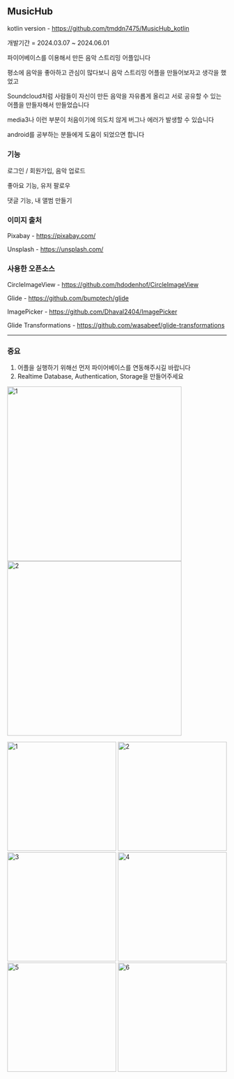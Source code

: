 ## MusicHub

kotlin version - https://github.com/tmddn7475/MusicHub_kotlin

개발기간 = 2024.03.07 ~ 2024.06.01 

파이어베이스를 이용해서 만든 음악 스트리밍 어플입니다

평소에 음악을 좋아하고 관심이 많다보니 음악 스트리밍 어플을 만들어보자고 생각을 했었고

Soundcloud처럼 사람들이 자신이 만든 음악을 자유롭게 올리고 서로 공유할 수 있는 어플을 만들자해서 만들었습니다

media3나 이런 부분이 처음이기에 의도치 않게 버그나 에러가 발생할 수 있습니다

android를 공부하는 분들에게 도움이 되었으면 합니다

### 기능

로그인 / 회원가입, 음악 업로드

좋아요 기능, 유저 팔로우

댓글 기능, 내 앨범 만들기

### 이미지 출처 

Pixabay - https://pixabay.com/

Unsplash - https://unsplash.com/


### 사용한 오픈소스 

CircleImageView - https://github.com/hdodenhof/CircleImageView

Glide - https://github.com/bumptech/glide

ImagePicker - https://github.com/Dhaval2404/ImagePicker

Glide Transformations - https://github.com/wasabeef/glide-transformations


*************************
### 중요

1. 어플을 실행하기 위해선 먼저 파이어베이스를 연동해주시길 바랍니다
2. Realtime Database, Authentication, Storage을 만들어주세요

<p align="left">  
  <img src="https://github.com/tmddn7475/MusicHub/assets/116420783/8b92450c-034e-470b-9554-0ae0690d7ce3" alt="1" width="400">  
  <img src="https://github.com/tmddn7475/MusicHub/assets/116420783/6e8c4f33-e110-4ab9-8e38-1527585ffe96" alt="2" width="400"> 
</p>

<img width="250" alt="1" src="https://github.com/tmddn7475/MusicHub/assets/116420783/7583f839-f803-49ef-92a5-4eb793b1ac16">
<img width="250" alt="2" src="https://github.com/tmddn7475/MusicHub/assets/116420783/92c20169-dc15-410d-90d9-68ee0212750c">
<img width="250" alt="3" src="https://github.com/tmddn7475/MusicHub/assets/116420783/87e53e8a-1e4b-46d7-ad93-9f69341fc25d">
<img width="250" alt="4" src="https://github.com/tmddn7475/MusicHub/assets/116420783/acf188cd-0ba6-42b8-bb50-a8a77be44db4">
<img width="250" alt="5" src="https://github.com/tmddn7475/MusicHub/assets/116420783/770c9aa9-309d-4130-a3ad-7388daa69e85">
<img width="250" alt="6" src="https://github.com/tmddn7475/MusicHub/assets/116420783/c0e6a0ee-9208-4b6c-919c-1f2b418d56e3">
